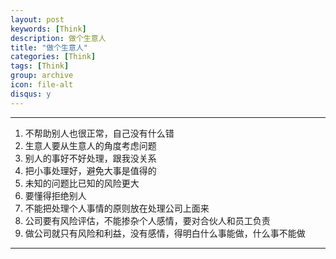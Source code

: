 ```yaml
---
layout: post
keywords: [Think]
description: 做个生意人
title: "做个生意人"
categories: [Think]
tags: [Think]
group: archive
icon: file-alt
disqus: y
---
```


----
1. 不帮助别人也很正常，自己没有什么错
2. 生意人要从生意人的角度考虑问题
3. 别人的事好不好处理，跟我没关系
4. 把小事处理好，避免大事是值得的
5. 未知的问题比已知的风险更大
6. 要懂得拒绝别人
7. 不能把处理个人事情的原则放在处理公司上面来
8. 公司要有风险评估，不能掺杂个人感情，要对合伙人和员工负责
9. 做公司就只有风险和利益，没有感情，得明白什么事能做，什么事不能做
---
